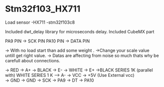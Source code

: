 # Stm32f103_HX711
Load sensor -HX711 -stm32f103c8 




Included dwt_delay library for microseconds delay.
Included CubeMX part

PA9 PIN -> SCK PIN 
PA10 PIN -> DATA PIN

-> With no load start than add some weight .
->Change your scale value untill get right value.
-> Datas are affecting from noise so much thats why be carefull about connections.

-> RED   -> A+
-> BLACK -> E-
-> WHITE -> E+
->BLACK SERIES 1K (parallel with) WHITE SERIES 1 K  -->  A-
-> VCC  ->  +5V (Use External vcc)    
-> GND ->   GND 
-> SCK ->  PA9
-> DT  -> PA10
